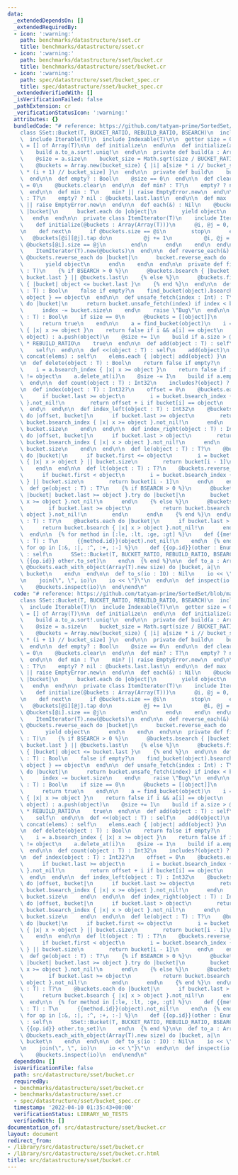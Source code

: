 ```yaml
---
data:
  _extendedDependsOn: []
  _extendedRequiredBy:
  - icon: ':warning:'
    path: benchmarks/datastructure/sset.cr
    title: benchmarks/datastructure/sset.cr
  - icon: ':warning:'
    path: benchmarks/datastructure/sset/bucket.cr
    title: benchmarks/datastructure/sset/bucket.cr
  - icon: ':warning:'
    path: spec/datastructure/sset/bucket_spec.cr
    title: spec/datastructure/sset/bucket_spec.cr
  _extendedVerifiedWith: []
  _isVerificationFailed: false
  _pathExtension: cr
  _verificationStatusIcon: ':warning:'
  attributes: {}
  bundledCode: "# reference: https://github.com/tatyam-prime/SortedSet/blob/main/SortedSet.py\n\
    class SSet::Bucket(T, BUCKET_RATIO, REBUILD_RATIO, BSEARCH)\n  include Enumerable(T)\n\
    \  include Iterable(T)\n  include Indexable(T)\n\n  getter size = 0\n  @buckets\
    \ = [] of Array(T)\n\n  def initialize\n  end\n\n  def initialize(a : Enumerable(T))\n\
    \    build a.to_a.sort!.uniq!\n  end\n\n  private def build(a : Array(T)) : Nil\n\
    \    @size = a.size\n    bucket_size = Math.sqrt(size / BUCKET_RATIO).ceil.to_i\n\
    \    @buckets = Array.new(bucket_size) { |i| a[size * i // bucket_size...size\
    \ * (i + 1) // bucket_size] }\n  end\n\n  private def build\n    build to_a\n\
    \  end\n\n  def empty? : Bool\n    @size == 0\n  end\n\n  def clear\n    @size\
    \ = 0\n    @buckets.clear\n  end\n\n  def min? : T?\n    empty? ? nil : @buckets.first.first\n\
    \  end\n\n  def min : T\n    min? || raise EmptyError.new\n  end\n\n  def max?\
    \ : T?\n    empty? ? nil : @buckets.last.last\n  end\n\n  def max : T\n    max?\
    \ || raise EmptyError.new\n  end\n\n  def each(&) : Nil\n    @buckets.each do\
    \ |bucket|\n      bucket.each do |object|\n        yield object\n      end\n \
    \   end\n  end\n\n  private class ItemIterator(T)\n    include Iterator(T)\n\n\
    \    def initialize(@buckets : Array(Array(T)))\n      @i, @j = 0, 0\n    end\n\
    \n    def next\n      if @buckets.size == @i\n        stop\n      else\n     \
    \   @buckets[@i][@j].tap do\n          @j += 1\n          @i, @j = @i + 1, 0 if\
    \ @buckets[@i].size == @j\n        end\n      end\n    end\n  end\n\n  def each\n\
    \    ItemIterator(T).new(@buckets)\n  end\n\n  def reverse_each(&) : Nil\n   \
    \ @buckets.reverse_each do |bucket|\n      bucket.reverse_each do |object|\n \
    \       yield object\n      end\n    end\n  end\n\n  private def find_bucket(object\
    \ : T)\n    {% if BSEARCH > 0 %}\n      @buckets.bsearch { |bucket| object <=\
    \ bucket.last } || @buckets.last\n    {% else %}\n      @buckets.find(@buckets.last)\
    \ { |bucket| object <= bucket.last }\n    {% end %}\n  end\n\n  def includes?(object\
    \ : T) : Bool\n    false if empty?\n    find_bucket(object).bsearch { |x| x >=\
    \ object } == object\n  end\n\n  def unsafe_fetch(index : Int) : T\n    @buckets.each\
    \ do |bucket|\n      return bucket.unsafe_fetch(index) if index < bucket.size\n\
    \      index -= bucket.size\n    end\n    raise \"Bug\"\n  end\n\n  def add?(object\
    \ : T) : Bool\n    if size == 0\n      @buckets = [[object]]\n      @size = 1\n\
    \      return true\n    end\n\n    a = find_bucket(object)\n    i = a.bsearch_index\
    \ { |x| x >= object }\n    return false if i && a[i] == object\n    i ? a.insert(i,\
    \ object) : a.push(object)\n    @size += 1\n    build if a.size > @buckets.size\
    \ * REBUILD_RATIO\n    true\n  end\n\n  def add(object : T) : self\n    add?(object)\n\
    \    self\n  end\n\n  def <<(object : T) : self\n    add(object)\n  end\n\n  def\
    \ concat(elems) : self\n    elems.each { |object| add(object) }\n    self\n  end\n\
    \n  def delete(object : T) : Bool\n    return false if empty?\n    a = find_bucket(object)\n\
    \    i = a.bsearch_index { |x| x >= object }\n    return false if i.nil? || a[i]\
    \ != object\n    a.delete_at(i)\n    @size -= 1\n    build if a.empty?\n    true\n\
    \  end\n\n  def count(object : T) : Int32\n    includes?(object) ? 1 : 0\n  end\n\
    \n  def index(object : T) : Int32?\n    offset = 0\n    @buckets.each do |bucket|\n\
    \      if bucket.last >= object\n        i = bucket.bsearch_index { |x| x >= object\
    \ }.not_nil!\n        return offset + i if bucket[i] == object\n      end\n  \
    \  end\n  end\n\n  def index_left(object : T) : Int32\n    @buckets.reduce(0)\
    \ do |offset, bucket|\n      if bucket.last >= object\n        return offset +\
    \ bucket.bsearch_index { |x| x >= object }.not_nil!\n      end\n      offset +\
    \ bucket.size\n    end\n  end\n\n  def index_right(object : T) : Int32?\n    @buckets.reduce(0)\
    \ do |offset, bucket|\n      if bucket.last > object\n        return offset +\
    \ bucket.bsearch_index { |x| x > object }.not_nil!\n      end\n      offset +\
    \ bucket.size\n    end\n  end\n\n  def le(object : T) : T?\n    @buckets.reverse_each\
    \ do |bucket|\n      if bucket.first <= object\n        i = bucket.bsearch_index\
    \ { |x| x > object } || bucket.size\n        return bucket[i - 1]\n      end\n\
    \    end\n  end\n\n  def lt(object : T) : T?\n    @buckets.reverse_each do |bucket|\n\
    \      if bucket.first < object\n        i = bucket.bsearch_index { |x| x >= object\
    \ } || bucket.size\n        return bucket[i - 1]\n      end\n    end\n  end\n\n\
    \  def ge(object : T) : T?\n    {% if BSEARCH > 0 %}\n      @buckets.bsearch {\
    \ |bucket| bucket.last >= object }.try do |bucket|\n        bucket.bsearch { |x|\
    \ x >= object }.not_nil!\n      end\n    {% else %}\n      @buckets.each do |bucket|\n\
    \        if bucket.last >= object\n          return bucket.bsearch { |x| x >=\
    \ object }.not_nil!\n        end\n      end\n    {% end %}\n  end\n\n  def gt(object\
    \ : T) : T?\n    @buckets.each do |bucket|\n      if bucket.last > object\n  \
    \      return bucket.bsearch { |x| x > object }.not_nil!\n      end\n    end\n\
    \  end\n\n  {% for method in [:le, :lt, :ge, :gt] %}\n    def {{method.id}}!(object\
    \ : T) : T\n      {{method.id}}(object).not_nil!\n    end\n  {% end %}\n\n  {%\
    \ for op in [:&, :|, :^, :+, :-] %}\n    def {{op.id}}(other : Enumerable(T))\
    \ : self\n      SSet::Bucket(T, BUCKET_RATIO, REBUILD_RATIO, BSEARCH).new (self.to_set\
    \ {{op.id}} other.to_set)\n    end\n  {% end %}\n\n  def to_a : Array(T)\n   \
    \ @buckets.each_with_object(Array(T).new size) do |bucket, a|\n      a.concat\
    \ bucket\n    end\n  end\n\n  def to_s(io : IO) : Nil\n    io << \"SSet::Bucket{\"\
    \n    join(\", \", io)\n    io << \"}\"\n  end\n\n  def inspect(io : IO) : Nil\n\
    \    @buckets.inspect(io)\n  end\nend\n"
  code: "# reference: https://github.com/tatyam-prime/SortedSet/blob/main/SortedSet.py\n\
    class SSet::Bucket(T, BUCKET_RATIO, REBUILD_RATIO, BSEARCH)\n  include Enumerable(T)\n\
    \  include Iterable(T)\n  include Indexable(T)\n\n  getter size = 0\n  @buckets\
    \ = [] of Array(T)\n\n  def initialize\n  end\n\n  def initialize(a : Enumerable(T))\n\
    \    build a.to_a.sort!.uniq!\n  end\n\n  private def build(a : Array(T)) : Nil\n\
    \    @size = a.size\n    bucket_size = Math.sqrt(size / BUCKET_RATIO).ceil.to_i\n\
    \    @buckets = Array.new(bucket_size) { |i| a[size * i // bucket_size...size\
    \ * (i + 1) // bucket_size] }\n  end\n\n  private def build\n    build to_a\n\
    \  end\n\n  def empty? : Bool\n    @size == 0\n  end\n\n  def clear\n    @size\
    \ = 0\n    @buckets.clear\n  end\n\n  def min? : T?\n    empty? ? nil : @buckets.first.first\n\
    \  end\n\n  def min : T\n    min? || raise EmptyError.new\n  end\n\n  def max?\
    \ : T?\n    empty? ? nil : @buckets.last.last\n  end\n\n  def max : T\n    max?\
    \ || raise EmptyError.new\n  end\n\n  def each(&) : Nil\n    @buckets.each do\
    \ |bucket|\n      bucket.each do |object|\n        yield object\n      end\n \
    \   end\n  end\n\n  private class ItemIterator(T)\n    include Iterator(T)\n\n\
    \    def initialize(@buckets : Array(Array(T)))\n      @i, @j = 0, 0\n    end\n\
    \n    def next\n      if @buckets.size == @i\n        stop\n      else\n     \
    \   @buckets[@i][@j].tap do\n          @j += 1\n          @i, @j = @i + 1, 0 if\
    \ @buckets[@i].size == @j\n        end\n      end\n    end\n  end\n\n  def each\n\
    \    ItemIterator(T).new(@buckets)\n  end\n\n  def reverse_each(&) : Nil\n   \
    \ @buckets.reverse_each do |bucket|\n      bucket.reverse_each do |object|\n \
    \       yield object\n      end\n    end\n  end\n\n  private def find_bucket(object\
    \ : T)\n    {% if BSEARCH > 0 %}\n      @buckets.bsearch { |bucket| object <=\
    \ bucket.last } || @buckets.last\n    {% else %}\n      @buckets.find(@buckets.last)\
    \ { |bucket| object <= bucket.last }\n    {% end %}\n  end\n\n  def includes?(object\
    \ : T) : Bool\n    false if empty?\n    find_bucket(object).bsearch { |x| x >=\
    \ object } == object\n  end\n\n  def unsafe_fetch(index : Int) : T\n    @buckets.each\
    \ do |bucket|\n      return bucket.unsafe_fetch(index) if index < bucket.size\n\
    \      index -= bucket.size\n    end\n    raise \"Bug\"\n  end\n\n  def add?(object\
    \ : T) : Bool\n    if size == 0\n      @buckets = [[object]]\n      @size = 1\n\
    \      return true\n    end\n\n    a = find_bucket(object)\n    i = a.bsearch_index\
    \ { |x| x >= object }\n    return false if i && a[i] == object\n    i ? a.insert(i,\
    \ object) : a.push(object)\n    @size += 1\n    build if a.size > @buckets.size\
    \ * REBUILD_RATIO\n    true\n  end\n\n  def add(object : T) : self\n    add?(object)\n\
    \    self\n  end\n\n  def <<(object : T) : self\n    add(object)\n  end\n\n  def\
    \ concat(elems) : self\n    elems.each { |object| add(object) }\n    self\n  end\n\
    \n  def delete(object : T) : Bool\n    return false if empty?\n    a = find_bucket(object)\n\
    \    i = a.bsearch_index { |x| x >= object }\n    return false if i.nil? || a[i]\
    \ != object\n    a.delete_at(i)\n    @size -= 1\n    build if a.empty?\n    true\n\
    \  end\n\n  def count(object : T) : Int32\n    includes?(object) ? 1 : 0\n  end\n\
    \n  def index(object : T) : Int32?\n    offset = 0\n    @buckets.each do |bucket|\n\
    \      if bucket.last >= object\n        i = bucket.bsearch_index { |x| x >= object\
    \ }.not_nil!\n        return offset + i if bucket[i] == object\n      end\n  \
    \  end\n  end\n\n  def index_left(object : T) : Int32\n    @buckets.reduce(0)\
    \ do |offset, bucket|\n      if bucket.last >= object\n        return offset +\
    \ bucket.bsearch_index { |x| x >= object }.not_nil!\n      end\n      offset +\
    \ bucket.size\n    end\n  end\n\n  def index_right(object : T) : Int32?\n    @buckets.reduce(0)\
    \ do |offset, bucket|\n      if bucket.last > object\n        return offset +\
    \ bucket.bsearch_index { |x| x > object }.not_nil!\n      end\n      offset +\
    \ bucket.size\n    end\n  end\n\n  def le(object : T) : T?\n    @buckets.reverse_each\
    \ do |bucket|\n      if bucket.first <= object\n        i = bucket.bsearch_index\
    \ { |x| x > object } || bucket.size\n        return bucket[i - 1]\n      end\n\
    \    end\n  end\n\n  def lt(object : T) : T?\n    @buckets.reverse_each do |bucket|\n\
    \      if bucket.first < object\n        i = bucket.bsearch_index { |x| x >= object\
    \ } || bucket.size\n        return bucket[i - 1]\n      end\n    end\n  end\n\n\
    \  def ge(object : T) : T?\n    {% if BSEARCH > 0 %}\n      @buckets.bsearch {\
    \ |bucket| bucket.last >= object }.try do |bucket|\n        bucket.bsearch { |x|\
    \ x >= object }.not_nil!\n      end\n    {% else %}\n      @buckets.each do |bucket|\n\
    \        if bucket.last >= object\n          return bucket.bsearch { |x| x >=\
    \ object }.not_nil!\n        end\n      end\n    {% end %}\n  end\n\n  def gt(object\
    \ : T) : T?\n    @buckets.each do |bucket|\n      if bucket.last > object\n  \
    \      return bucket.bsearch { |x| x > object }.not_nil!\n      end\n    end\n\
    \  end\n\n  {% for method in [:le, :lt, :ge, :gt] %}\n    def {{method.id}}!(object\
    \ : T) : T\n      {{method.id}}(object).not_nil!\n    end\n  {% end %}\n\n  {%\
    \ for op in [:&, :|, :^, :+, :-] %}\n    def {{op.id}}(other : Enumerable(T))\
    \ : self\n      SSet::Bucket(T, BUCKET_RATIO, REBUILD_RATIO, BSEARCH).new (self.to_set\
    \ {{op.id}} other.to_set)\n    end\n  {% end %}\n\n  def to_a : Array(T)\n   \
    \ @buckets.each_with_object(Array(T).new size) do |bucket, a|\n      a.concat\
    \ bucket\n    end\n  end\n\n  def to_s(io : IO) : Nil\n    io << \"SSet::Bucket{\"\
    \n    join(\", \", io)\n    io << \"}\"\n  end\n\n  def inspect(io : IO) : Nil\n\
    \    @buckets.inspect(io)\n  end\nend\n"
  dependsOn: []
  isVerificationFile: false
  path: src/datastructure/sset/bucket.cr
  requiredBy:
  - benchmarks/datastructure/sset/bucket.cr
  - benchmarks/datastructure/sset.cr
  - spec/datastructure/sset/bucket_spec.cr
  timestamp: '2022-04-10 01:35:43+00:00'
  verificationStatus: LIBRARY_NO_TESTS
  verifiedWith: []
documentation_of: src/datastructure/sset/bucket.cr
layout: document
redirect_from:
- /library/src/datastructure/sset/bucket.cr
- /library/src/datastructure/sset/bucket.cr.html
title: src/datastructure/sset/bucket.cr
---
```

